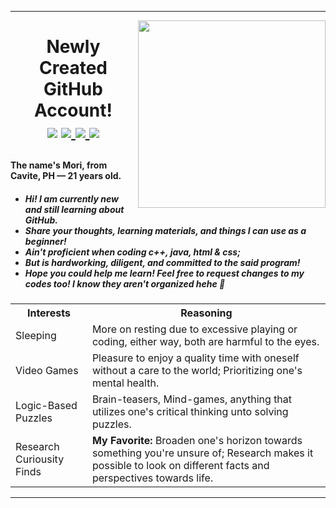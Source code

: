 <hr>
<img align="right" width="300" height="300" src = "https://scontent.fmnl25-1.fna.fbcdn.net/v/t39.30808-6/356842120_1889117164807255_2348420687994521295_n.jpg?_nc_cat=105&ccb=1-7&_nc_sid=5f2048&_nc_eui2=AeETEuOKmhlw4kIKVSFN0cFXOuDOAZEeyks64M4BkR7KS0UcrCFD2hU45j3RZaZap1z0MV10q1-nXnXJ51PSSqvF&_nc_ohc=r6ILXYDXjtsAX86ZaEv&_nc_oc=AQkfXOYiwfZDxznHgF2vAQPaK1vm0gOrJ0p-YOsiDkmM3Q1dmAiJ4nAvpZsowNi0FLo&_nc_ht=scontent.fmnl25-1.fna&oh=00_AfCdI0uBWef7u9kknGWZwF07Lr23ggH4rHVFjIMfPZOYLg&oe=654D12D4"> 
<h1><p align = "center"> Newly Created GitHub Account! <br>
    <a href = "https://www.facebook.com/yuichi.yuichi22/"><img src ="https://img.icons8.com/?size=48&id=13912&format=png"></img></a>
    <a href ="https://mail.google.com/mail/u/0/#inbox?compose=DmwnWrRnXvVGMHCfFvtjgNplsqnzdlSmDwgwgkqLSTGDZGnPSjpqfcNJhtGjdPCBFxmRLcLbFjkV"> <img src ="https://img.icons8.com/?size=48&id=P7UIlhbpWzZm&format=png"></img> </a> 
    <a href = "https://www.instagram.com/remnant.mori/">  <img src ="https://img.icons8.com/?size=48&id=32323&format=png"> </img> </a>
    <a href = "https://discord.com/channels/@me/1000996341792637039"> <img src = "https://img.icons8.com/?size=48&id=30998&format=png" > </img> </a>
</p> </h1>

 <h4> The name's Mori, from Cavite, PH — 21 years old. </h4> 
 <h5> <ul> 
  <li> Hi! I am currently new and still learning about GitHub. </li>
  <li> Share your thoughts, learning materials, and things I can use as a beginner! </li>
  <li> Ain't proficient when coding c++, java, html & css;</li>
  <li> But is hardworking, diligent, and committed to the said program!</li>
  <li> Hope you could help me learn! Feel free to request changes to my codes too! I know they aren't organized hehe	🤗 </li>
</ul> </h5>

<table>
    <th>Interests</th>
      <th> Reasoning </th>
    <tr>
  <td>Sleeping</td>
        <td> More on resting due to excessive playing or coding, either way, both are harmful to the eyes.</td>
        </tr>
    <tr>
  <td>Video Games</td>
         <td> Pleasure to enjoy a quality time with oneself without a care to the world; Prioritizing one's mental health. </td>
    </tr>
    <tr>
  <td>Logic-Based Puzzles </td>
        <td>Brain-teasers, Mind-games, anything that utilizes one's critical thinking unto solving puzzles.</td>
    </tr>
    <tr>
  <td>Research Curiousity Finds</td>
         <td><b>My Favorite:</b> Broaden one's horizon towards something you're unsure of; Research makes it possible to look on different facts and perspectives towards life. </td>
    </tr>
</table>
<hr>



